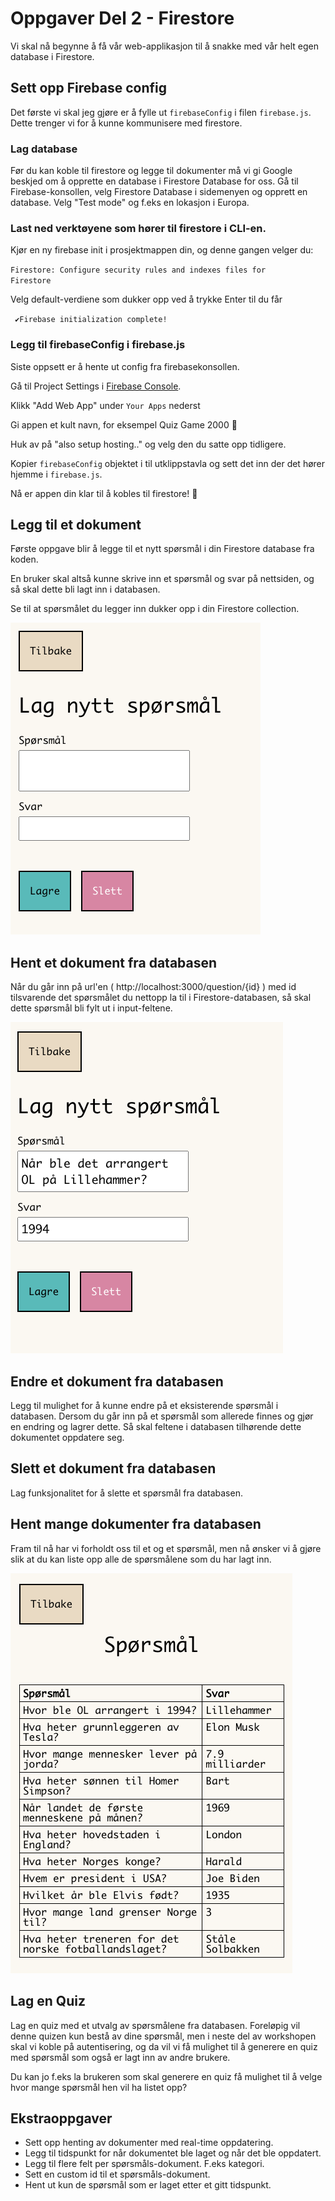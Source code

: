 # Oppgaver Del 2 - Firestore

Vi skal nå begynne å få vår web-applikasjon til å snakke med vår helt egen database i Firestore.

## Sett opp Firebase config

Det første vi skal jeg gjøre er å fylle ut `firebaseConfig` i filen `firebase.js`. Dette trenger vi for å kunne kommunisere med firestore. 

### Lag database

Før du kan koble til firestore og legge til dokumenter må vi gi Google beskjed om å opprette en database i Firestore Database for oss. Gå til Firebase-konsollen, velg Firestore Database i sidemenyen og opprett en database. Velg "Test mode" og f.eks en lokasjon i Europa.

### Last ned verktøyene som hører til firestore i CLI-en.

Kjør en ny firebase init i prosjektmappen din, og denne gangen velger du: <br />

<code>Firestore: Configure security rules and indexes files for Firestore</code>

Velg default-verdiene som dukker opp ved å trykke Enter til du får 

<code> ✔Firebase initialization complete! </code>

### Legg til firebaseConfig i firebase.js
Siste oppsett er å hente ut config fra firebasekonsollen.

Gå til Project Settings i [Firebase Console](https://console.firebase.google.com). 

Klikk "Add Web App" under `Your Apps` nederst 

Gi appen et kult navn, for eksempel Quiz Game 2000 🧠 

Huk av på "also setup hosting.." og velg den du satte opp tidligere.

Kopier `firebaseConfig` objektet i til utklippstavla og sett det inn der det hører hjemme i `firebase.js`.

Nå er appen din klar til å kobles til firestore! 🎉


## Legg til et dokument

Første oppgave blir å legge til et nytt spørsmål i din Firestore database fra koden.

En bruker skal altså kunne skrive inn et spørsmål og svar på nettsiden, og så skal dette bli lagt inn i databasen.

Se til at spørsmålet du legger inn dukker opp i din Firestore collection.

![Legg til spørsmål](/resources/createQuestion.png)

## Hent et dokument fra databasen

Når du går inn på url'en ( http://localhost:3000/question/{id} ) med id tilsvarende det spørsmålet du nettopp la til i Firestore-databasen, så skal dette spørsmål bli fylt ut i input-feltene.

![Legg til spørsmål](/resources/editQuestion.png)

## Endre et dokument fra databasen

Legg til mulighet for å kunne endre på et eksisterende spørsmål i databasen. Dersom du går inn på et spørsmål som allerede finnes og gjør en endring og lagrer dette. Så skal feltene i databasen tilhørende dette dokumentet oppdatere seg.

## Slett et dokument fra databasen

Lag funksjonalitet for å slette et spørsmål fra databasen.

## Hent mange dokumenter fra databasen

Fram til nå har vi forholdt oss til et og et spørsmål, men nå ønsker vi å gjøre slik at du kan liste opp alle de spørsmålene som du har lagt inn.

![Legg til spørsmål](/resources/getQuestions.png)

## Lag en Quiz

Lag en quiz med et utvalg av spørsmålene fra databasen. Foreløpig vil denne quizen kun bestå av dine spørsmål, men i neste del av workshopen skal vi koble på autentisering, og da vil vi få mulighet til å generere en quiz med spørsmål som også er lagt inn av andre brukere.

Du kan jo f.eks la brukeren som skal generere en quiz få mulighet til å velge hvor mange spørsmål hen vil ha listet opp?

## Ekstraoppgaver

- Sett opp henting av dokumenter med real-time oppdatering.
- Legg til tidspunkt for når dokumentet ble laget og når det ble oppdatert.
- Legg til flere felt per spørsmåls-dokument. F.eks kategori.
- Sett en custom id til et spørsmåls-dokument.
- Hent ut kun de spørsmål som er laget etter et gitt tidspunkt.
